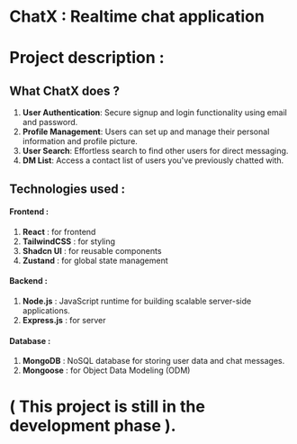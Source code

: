 # ChatX : Realtime chat application 

# Project description :
## What ChatX does ?
1. **User Authentication**: Secure signup and login functionality using email and password.
2. **Profile Management**: Users can set up and manage their personal information and profile picture.
3. **User Search**: Effortless search to find other users for direct messaging.
4. **DM List**: Access a contact list of users you've previously chatted with.


## Technologies used :
#### Frontend :
  1. **React** : for frontend
  2. **TailwindCSS** : for styling
  3. **Shadcn UI** : for reusable components
  4. **Zustand** : for global state management

#### Backend :
  1. **Node.js** : JavaScript runtime for building scalable server-side applications.
  2. **Express.js** : for server

#### Database :
  1. **MongoDB** : NoSQL database for storing user data and chat messages.
  2. **Mongoose** : for Object Data Modeling (ODM)

# ( This project is still in the development phase ).

